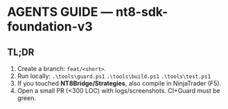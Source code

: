 # AGENTS GUIDE — nt8-sdk-foundation-v3

## TL;DR
1) Create a branch: `feat/<short>`.
2) Run locally:
   `.\tools\guard.ps1`
   `.\tools\build.ps1`
   `.\tools\test.ps1`
3) If you touched **NT8Bridge/Strategies**, also compile in NinjaTrader (F5).
4) Open a small PR (<300 LOC) with logs/screenshots. CI+Guard must be green.
